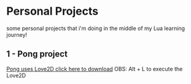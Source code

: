 # Personal Projects

some personal projects that i'm doing in the middle of my Lua learning journey!

## 1 - Pong project

[Pong uses Love2D click here to download](https://love2d.org)
OBS: Alt + L to execute the Love2D
